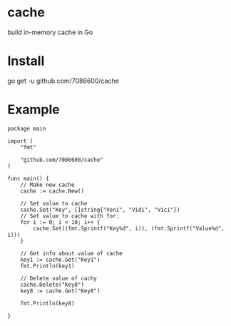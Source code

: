 # cache
build in-memory cache in Go

# Install

go get -u github.com/7086600/cache

# Example

```
package main

import (
	"fmt"

	"github.com/7086600/cache"
)

func main() {
	// Make new cache
	cache := cache.New()

	// Set value to cache
	cache.Set("Key", []string{"Veni", "Vidi", "Vici"})
	// Set value to cache with for:
	for i := 0; i < 10; i++ {
		cache.Set((fmt.Sprintf("Key%d", i)), (fmt.Sprintf("Value%d", i)))
	}

	// Get info about value of cache
	key1 := cache.Get("Key1")
	fmt.Println(key1)

	// Delete value of cachу
	cache.Delete("Key8")
	key8 := cache.Get("Key8")

	fmt.Println(key8)

}
```